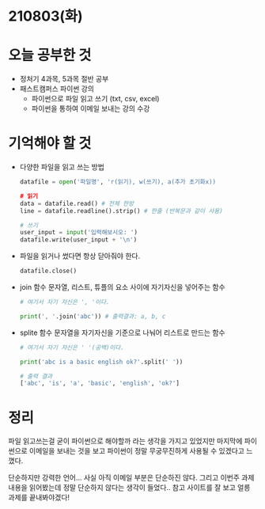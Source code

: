 # 210803(화)

# 오늘 공부한 것

- 정처기 4과목, 5과목 절반 공부
- 패스트캠퍼스 파이썬 강의
    - 파이썬으로 파일 읽고 쓰기 (txt, csv, excel)
    - 파이썬을 통하여 이메일 보내는 강의 수강

# 기억해야 할 것

- 다양한 파일을 읽고 쓰는 방법

    ```python
    datafile = open('파일명', 'r(읽기), w(쓰기), a(추가 초기화x))

    # 읽기
    data = datafile.read() # 전체 한방
    line = datafile.readline().strip() # 한줄 (반복문과 같이 사용)

    # 쓰기
    user_input = input('입력해보시오: ')
    datafile.write(user_input + '\n')

    ```

- 파일을 읽거나 썼다면 항상 닫아줘야 한다.

    ```python
    datafile.close()
    ```

- join 함수
문자열, 리스트, 튜플의 요소 사이에 자기자신을 넣어주는 함수

    ```python
    # 여기서 자기 자신은 ', '이다.

    print(', '.join('abc')) # 출력결과: a, b, c
    ```

- splite 함수
문자열을 자기자신을 기준으로 나눠어 리스트로 만드는 함수

    ```python
    # 여기서 자기 자신은 ' '(공백)이다.

    print('abc is a basic english ok?'.split(' '))

    # 출력 결과
    ['abc', 'is', 'a', 'basic', 'english', 'ok?']
    ```

# 정리

파일 읽고쓰는걸 굳이 파이썬으로 해야할까 라는 생각을 가지고 있었지만 마지막에 파이썬으로 이메일을 보내는 것을 보고 파이썬이 정말 무궁무진하게 사용될 수 있겠다고 느꼈다. 

단순하지만 강력한 언어... 사실 아직 이메일 부분은 단순하진 않다. 그리고 이번주 과제 내용을 읽어봤는데 정말 단순하지 않다는 생각이 들었다..
참고 사이트를 잘 보고 얼릉 과제를 끝내봐야겠다!
